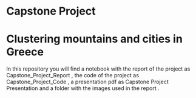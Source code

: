 # Capstone Project

# Clustering mountains and cities in Greece

In this repository you will find a notebook with the report of the project as Capstone_Project_Report , the code of the project as Capstone_Project_Code , a presentation pdf as Capstone Project Presentation and a folder with the images used in the report .
